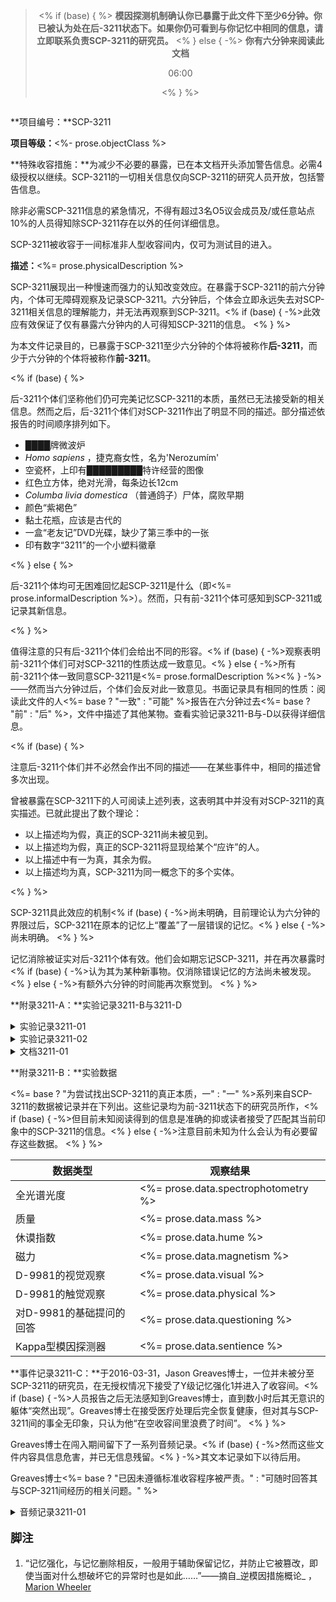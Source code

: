 <blockquote style="text-align: center;">

<% if (base) { %>
**模因探测机制确认你已暴露于此文件下至少6分钟。你已被认为处在后-3211状态下。如果你仍可看到与你记忆中相同的信息，请立即联系负责SCP-3211的研究员。**
<% } else { -%>
**你有六分钟来<span id="read">阅读</span>此文档**

<p id="timer">06:00</p>
<% } %>

</blockquote>

<img data-src="<%= fileUrl %><%= prose.imageUrl %>"
     data-caption="<%= prose.imageCaption %>">

**项目编号：**SCP-3211

**项目等级：**<%- prose.objectClass %>

**特殊收容措施：**为减少不必要的暴露，已在本文档开头添加警告信息。必需4级授权以继续。SCP-3211的一切相关信息仅向SCP-3211的研究人员开放，包括警告信息。

除非必需SCP-3211信息的紧急情况，不得有超过3名O5议会成员及/或任意站点10%的人员得知除SCP-3211存在以外的任何详细信息。

SCP-3211被收容于一间标准非人型收容间内，仅可为测试目的进入。

**描述：**<%= prose.physicalDescription %>

SCP-3211展现出一种慢速而强力的认知改变效应。在暴露于SCP-3211的前六分钟内，个体可无障碍观察及记录SCP-3211。六分钟后，个体会立即永远失去对SCP-3211相关信息的理解能力，并无法再观察到SCP-3211。<% 
if (base) { -%>此效应有效保证了仅有暴露六分钟内的人可得知SCP-3211的信息。
<% } %>

为本文件记录目的，已暴露于SCP-3211至少六分钟的个体将被称作**后-3211**，而少于六分钟的个体将被称作**前-3211**。

<% if (base) { %>

后-3211个体们坚称他们仍可完美记忆SCP-3211的本质，虽然已无法接受新的相关信息。然而之后，后-3211个体们对SCP-3211作出了明显不同的描述。部分描述依报告的时间顺序排列如下。

* ████牌微波炉
* _Homo sapiens_ ，捷克裔女性，名为'Nerozumím'
* 空瓷杯，上印有█████████特许经营的图像
* 红色立方体，绝对光滑，每条边长12cm
* _Columba livia domestica_ （普通鸽子）尸体，腐败早期
* 颜色“紫褐色”
* 黏土花瓶，应该是古代的
* 一盒“老友记”DVD光碟，缺少了第三季中的一张
* 印有数字“3211”的一个小塑料徽章

<% } else { %>

后-3211个体均可无困难回忆起SCP-3211是什么（即<%= prose.informalDescription %>）。然而，只有前-3211个体可感知到SCP-3211或记录其新信息。

<% } %>

值得注意的只有后-3211个体们会给出不同的形容。<% 
if (base) { -%>观察表明前-3211个体们可对SCP-3211的性质达成一致意见。<% 
} else { -%>所有前-3211个体一致同意SCP-3211是<%= prose.formalDescription %><% 
} -%>——然而当六分钟过后，个体们会反对此一致意见。书面记录具有相同的性质：阅读此文件的人<%= base ? "一致" : "可能" %>报告在六分钟过去<%= base ? "前" : "后" %>，文件中描述了其他某物。查看实验记录3211-B与-D以获得详细信息。

<% if (base) { %>

注意后-3211个体们并不必然会作出不同的描述——在某些事件中，相同的描述曾多次出现。

曾被暴露在SCP-3211下的人可阅读上述列表，这表明其中并没有对SCP-3211的真实描述。已就此提出了数个理论：

* 以上描述均为假，真正的SCP-3211尚未被见到。
* 以上描述均为假，真正的SCP-3211将显现给某个“应许”的人。
* 以上描述中有一为真，其余为假。
* 以上描述均为真，SCP-3211为同一概念下的多个实体。

<% } %>

SCP-3211具此效应的机制<% 
if (base) { -%>尚未明确，目前理论认为六分钟的界限过后，SCP-3211在原本的记忆上“覆盖”了一层错误的记忆。<% 
} else { -%>尚未明确。
<% } %>

记忆消除被证实对后-3211个体有效。他们会如期忘记SCP-3211，并在再次暴露时<% 
if (base) { -%>认为其为某种新事物。仅消除错误记忆的方法尚未被发现。<% 
} else { -%>有额外六分钟的时间能再次察觉到。
<% } %>

**附录3211-A：**实验记录3211-B与3211-D

<details><summary>实验记录3211-01</summary>

<blockquote>

<p align="center"><b>实验记录3211-01</b></p>

-----

此实验的目的在于得到SCP-3211的一手书面描述，并将其与另一观察者的记录比较。

D-68134拿到铅笔，写字板及一张纸。他被指示进入收容间并书面记录其内容物。

-----

**0:10 &middot;** D-68134闭眼进入收容间。

**0:00 &middot;** D-68134被指示睁眼。

**0:08 &middot;** D-68134开始记录SCP-3211。

<% if (prose.examineAction) { %>
**1:55 &middot;** <%= prose.examineAction %>
<% } %>

**6:04 &middot;** D-68134对其无法再感知到SCP-3211感到惊讶。其因无法阅读刚刚所写的内容而愤怒。

**6:25 &middot;** D-68134被指示离开收容间。

-----

D-68134所作的记录被保留为文档3211-01。

</blockquote>

</details>

<details><summary>实验记录3211-02</summary>

<blockquote>

<p align="center"><b>实验记录3211-02</b></p>

-----

本次试验的目的为以其他观察者对比实验3211-01中所作的文本。

D-8834被给予文档3211-01，并被指示不要去读它。

-----

**0:10 &middot;** D-8834闭眼进入收容间。

**0:00 &middot;** D-8834被指示睁眼并对比屋内物体与文档3211-01中的形容。

**1:18 &middot;** D-8834确认SCP-3211与文档中描述相符。

<% if (prose.examineConfirmationAction) { %>
**1:59 &middot;** <%= prose.examineConfirmationAction %>
<% } %>

**5:45 &middot;** D-8834被指示闭眼。

**6:15 &middot;** D-8834被指示根据记忆再次比较个体与文档中的描述。

**6:34 &middot;** D-8834确认文档3211-01中<%=
  base ?
  "描述了与SCP-3211完全不同的物体" :
  "描述的仍然是SCP-3211"
%>。

**6:44 &middot;** D-8834被指示睁眼。她报告她无法再次感知到SCP-3211或阅读文档3211-01。

</blockquote>

</details>

<details><summary>文档3211-01</summary>

以下内容为文档3211-01的副本，由D-68134在实验3211-01中记录。

> <%= prose.writtenObservation %>

</details>

**附录3211-B：**实验数据

<%=
  base ?
  "为尝试找出SCP-3211的真正本质，一" :
  "一"
%>系列来自SCP-3211的数据被记录并在下列出。这些记录均为前-3211状态下的研究员所作，<% 
if (base) { -%>但目前未知阅读得到的信息是准确的抑或读者接受了匹配其当前印象中的SCP-3211的信息。<% 
} else { -%>注意目前未知为什么会认为有必要留存这些数据。
<% } %>

数据类型 | 观察结果
--- | ---
全光谱光度 | <%= prose.data.spectrophotometry %>
质量 | <%= prose.data.mass %>
休谟指数 | <%= prose.data.hume %>
磁力 | <%= prose.data.magnetism %>
D-9981的视觉观察 | <%= prose.data.visual %>
D-9981的触觉观察 | <%= prose.data.physical %>
对D-9981的基础提问的回答 | <%= prose.data.questioning %>
Kappa型模因探测器 | <%= prose.data.sentience %>

**事件记录3211-C：**于2016-03-31，Jason Greaves博士，一位并未被分至SCP-3211的研究员，在无授权情况下接受了Y级记忆强化<note>1</note>并进入了收容间。<% 
if (base) { -%>人员报告之后无法感知到Greaves博士，直到数小时后其无意识的躯体“突然出现”。Greaves博士在接受医疗处理后完全恢复健康，但对其与SCP-3211间的事全无印象，只认为他“在空收容间里浪费了时间”。
<% } %>

Greaves博士在闯入期间留下了一系列音频记录。<% 
if (base) { -%>然而这些文件内容具信息危害，并已无信息残留。<% 
} -%>其文本记录如下以待后用。

Greaves博士<%=
  base ?
  "已因未遵循标准收容程序被严责。" :
  "可随时回答其与SCP-3211间经历的相关问题。"
%>

<details><summary>音频记录3211-01</summary>

<blockquote>

Jason Greavaes博士，SCP-3211，实验记录……一？

如果你正在听这段录音，而且和我一样经历了些倒霉的记忆强化，那我们都很明白SCP-3211<%=
  base ?  "根本不存在" : `是${prose.informalDescription}`
%>。我们永远都不会知道为什么<%=
  prose.objectPronoun ?  prose.objectPronoun : "它"
%>这么想躲着我们。但如果你没沉在Y级强化里的话，在少于六分钟里你只会记得我在对收容间里的什么东西胡言乱语。

当然，如果这样的话，所有这些录音都会说收容间里什么也没有。

我想干的是找出SCP-3211到底是什么，它如何工作，以及<%=
  prose.objectPronoun ?  prose.objectPronoun : "它"
%>为什么这么想隐藏自己。<%=
  prose.objectPronoun ?  prose.objectPronoun : "它"
%>想要什么？

不管我怎么试和跟谁沟通，我都没法被授权这次测试。但它需要被完成。所以我弄了一小剂Y级记忆强化而且打算自己来干。在Y级强化能帮我记忆而没开始忘事前，我只有几个小时时间，所以我最好快点开始。
</blockquote>

<blockquote>

我注意到一些模式化的东西。

大部分进入3211房间的人会<% 
if (base) { -%>感知到整个房间是空的。就好像我可以清楚地看到这里什么都没有。<% 
} else { -%>把<%=
  prose.possessivePronoun ?  prose.possessivePronoun : "它"
%>感知为某种全新的东西。就好像我看到了<%=
  prose.possessivePronoun ?  prose.possessivePronoun : "它"
%>是<%= prose.informalDescription %>，而列表上没人曾经看到过跟<%=
  prose.possessivePronoun ?  prose.possessivePronoun : "它"
%>一样的东西。
<% } %>

<% if (base) { %>
这个收容间内什么都没有。SCP-3211不存在。
<% } else { -%>
但是<%= prose.funFact %>，它并不<v>仅仅</v>是<%= prose.informalDescription %>。在人们无法看到<%=
  prose.possessivePronoun ?  prose.possessivePronoun : "它"
%>超过六分钟，之后记忆就会出错以外，它还有其他异常性质。
<% } %>

在我看来基金会的人员——研究员和类似的人——会感知到<%=
  base ?
  "整个房间是空的。" :
  "它是某种异常。"
%>那些已经熟悉<%=
  base ? "空无一物" : "异常"
%>，而且_期待_
<% if (base) { -%>
空无一物的人，在收容间里什么都看不见，因为它是空的。
<% } else { -%>
<%=
  prose.possessivePronoun ?  prose.possessivePronoun : "它"
%>是异常的人，会记住<%=
  prose.possessivePronoun ?  prose.possessivePronoun : "它"
%>是某种异常。
<% } %>

但是一个不熟悉的人，比如一个D级，会记住<%=
  base ?
  "这个收容间是空的，没什么差别。" :
  "它是个寻常的东西。就好像一个黏土花瓶。"
%>

<% if (base) { %>
看来SCP-3211根本不存在。但我还是不知道为什么如果它不存在，我会坚持去证明它存在。SCP-3211不存在。<% 
} else { -%>看起来<%=
  prose.objectPronoun ?  prose.objectPronoun : "它"
%>会自适应观察者的期望。但我还是不知道<%= prose.informalDescription %>起初为什么要这么做来保护自己。
<% } %>

我的头开始……混乱。我不知道是因为这个SCP还是记忆强化药剂开始失效了。事实上我并不知道Y级强化能持续多久。
</blockquote>

<blockquote>

所以我把它缩小到了三个……阶段。这个词应该比较合适。

所以，第一个阶段是当你第一次走进收容间时看见了什么；SCP-3211的本质。它是<%=
  base ? "无物" : prose.informalDescription
%>。显然，当我的记忆强化失效后，我会忘掉它，你也是。我假设你也接受了记忆强化。

第二阶段是当你看了<%=
  prose.possessivePronoun ?  prose.possessivePronoun : "它"
%>超过六分钟后，SCP-3211用于覆盖它自己的随便什么记忆。我最后一次看到<%=
  prose.possessivePronoun ?  prose.possessivePronoun : "它"
%>的时候，我记得看到了……我本该六岁大的儿子。这是我感知到的第二印象。

第三阶段是你完全无法感知到<%=
  prose.possessivePronoun ?  prose.possessivePronoun : "它"
%>。<%=
  prose.objectPronoun ?  prose.objectPronoun : "它"
%>完全伪装了自己，从你眼中藏了起来。

我觉得我知道了为什么<%=
  prose.objectPronoun ?  prose.objectPronoun : "它"
%>想藏起来。我只是……需要把单词整合成句子。

思考开始变得困难了。我的思维好像正跋涉在番茄酱里。
</blockquote>

<blockquote>

天，我的脑袋简直要弄死我了。

我很确定是因为记忆强化。Z级强化会在接受时真的干掉你，因为它的效果是永久的。Y级不会……至少我希望？我，呃……可能会因为这个搞砸掉一切。

看到那些一般不会被记住的东西的感觉相当奇怪。小瑕疵到处都是，覆盖在每个地方。<% 
if (base) { -%>收容间是空的。这里没有瑕疵。<% 
} else { -%>也全都覆盖在<%=
  prose.possessivePronoun ?  prose.possessivePronoun : "它"
%>身上。
<% } %>

我需要睡觉。我只想睡觉。
</blockquote>

<% if (prose.alternateEnding) { %>
<blockquote><%= prose.alternateEnding %></blockquote>
<% } else { %>
<blockquote>

地板比站着舒服太多了。

呼吸开始变难了。我不知道是因为我的肺叶开始合上了，还是只是……只是我忘了_怎么做_ 。至少我还没忘掉我第一次看到<%=
  prose.objectPronoun ?  prose.objectPronoun : "它"
%>时<%=
  prose.possessivePronoun ?  prose.possessivePronoun : "它"
%>是什么。

但我很清楚为什么<%=
  prose.objectPronoun ?  prose.objectPronoun : "SCP-3211"
%>想方设法地隐藏它自己。它就在这，就在你面前。我很惊讶居然一直没人明白这点。

只是……只是因为<%=
  prose.objectPronoun ?  prose.objectPronoun : "它"
%>并不<%=
  base ?
  "……并不在这。它不存在。" :
  "真的……真的是它自身，你懂吗？"
%>
</blockquote>

<blockquote>

我不知道怎么来一发记忆强化，操。我只是做了它们。我知道它们是如何……它们是如何……

我需要睡觉。

<%=
  base ?
  "这屋子里只有我一个人。这收容间是空的。" :
  "它就这么在那，看着我。"
%>它刚刚……刚刚已经让我忘掉了。

<%=
  base ?
  "我知道它不存在" :
  "我知道你的秘密，混蛋"
%>……为什么不……为什么不能……为什么你要让我看到他？

为什么你要再一次带走他？

我已经要活不下去了。

为什么还没有人来带我走？

</blockquote>
<% } %>

<% if (prose.conclusion) { %>
<%= prose.conclusion %>
<% } else { -%>
当前认为Greaves博士在此时陷入昏迷。之后的记录多数是无声的，<%=
  prose.madeASound ?  `除了${prose.madeASound}，` : ""
%>直到之后一位安保人员数次在监控中看到Greaves博士并随后呼叫了支援。
<% } %>

</details>

<footer data-template="脚注{N}.">

<p style="font-size: 130%"><b>脚注</b></p>

1. “记忆强化，与记忆删除相反，一般用于辅助保留记忆，并防止它被篡改，即使当面对什么想破坏它的异常时也是如此……”——摘自_逆模因措施概论_ ，[Marion Wheeler](we-need-to-talk-about-fifty-five)

</footer>
